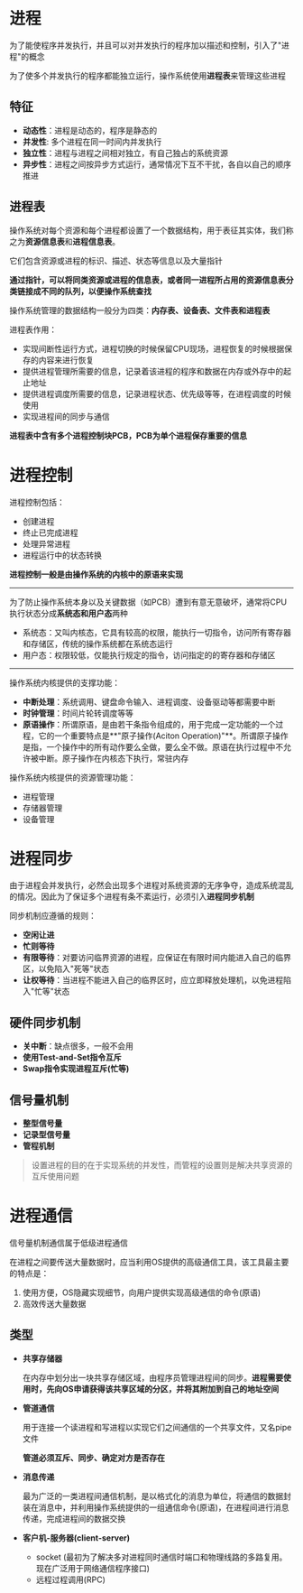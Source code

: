 # 进程

为了能使程序并发执行，并且可以对并发执行的程序加以描述和控制，引入了"进程"的概念

为了使多个并发执行的程序都能独立运行，操作系统使用**进程表**来管理这些进程

##  特征

* **动态性**：进程是动态的，程序是静态的
* **并发性**: 多个进程在同一时间内并发执行
* **独立性**：进程与进程之间相对独立，有自己独占的系统资源
* **异步性**：进程之间按异步方式运行，通常情况下互不干扰，各自以自己的顺序推进

## 进程表

操作系统对每个资源和每个进程都设置了一个数据结构，用于表征其实体，我们称之为**资源信息表**和**进程信息表**。

它们包含资源或进程的标识、描述、状态等信息以及大量指针

**通过指针，可以将同类资源或进程的信息表，或者同一进程所占用的资源信息表分类链接成不同的队列，以便操作系统查找**

操作系统管理的数据结构一般分为四类：**内存表、设备表、文件表和进程表**

进程表作用：

* 实现间断性运行方式，进程切换的时候保留CPU现场，进程恢复的时候根据保存的内容来进行恢复
* 提供进程管理所需要的信息，记录着该进程的程序和数据在内存或外存中的起止地址
* 提供进程调度所需要的信息，记录进程状态、优先级等等，在进程调度的时候使用
* 实现进程间的同步与通信

**进程表中含有多个进程控制块PCB，PCB为单个进程保存重要的信息**

# 进程控制

进程控制包括：

* 创建进程
* 终止已完成进程
* 处理异常进程
* 进程运行中的状态转换

**进程控制一般是由操作系统的内核中的原语来实现**

---

为了防止操作系统本身以及关键数据（如PCB）遭到有意无意破坏，通常将CPU执行状态分成**系统态和用户态**两种

* 系统态：又叫内核态，它具有较高的权限，能执行一切指令，访问所有寄存器和存储区，传统的操作系统都在系统态运行
* 用户态：权限较低，仅能执行规定的指令，访问指定的的寄存器和存储区

---

操作系统内核提供的支撑功能：

* **中断处理**：系统调用、键盘命令输入、进程调度、设备驱动等都需要中断
* **时钟管理**：时间片轮转调度等等
* **原语操作**：所谓原语，是由若干条指令组成的，用于完成一定功能的一个过程，它的一个重要特点是**"原子操作(Aciton Operation)"**。所谓原子操作是指，一个操作中的所有动作要么全做，要么全不做。原语在执行过程中不允许被中断。原子操作在内核态下执行，常驻内存

操作系统内核提供的资源管理功能：

* 进程管理
* 存储器管理
* 设备管理

# 进程同步

由于进程会并发执行，必然会出现多个进程对系统资源的无序争夺，造成系统混乱的情况。因此为了保证多个进程有条不紊运行，必须引入**进程同步机制**

同步机制应遵循的规则：

* **空闲让进**
* **忙则等待**
* **有限等待**：对要访问临界资源的进程，应保证在有限时间内能进入自己的临界区，以免陷入"死等"状态
* **让权等待**：当进程不能进入自己的临界区时，应立即释放处理机，以免进程陷入"忙等"状态

## 硬件同步机制

* **关中断**：缺点很多，一般不会用
* **使用Test-and-Set指令互斥**
* **Swap指令实现进程互斥(忙等)**
##  **信号量机制**
  * **整型信号量**
  * **记录型信号量**
* **管程机制**

> 设置进程的目的在于实现系统的并发性，而管程的设置则是解决共享资源的互斥使用问题

# 进程通信

信号量机制通信属于低级进程通信

在进程之间要传送大量数据时，应当利用OS提供的高级通信工具，该工具最主要的特点是：

1. 使用方便，OS隐藏实现细节，向用户提供实现高级通信的命令(原语)
2. 高效传送大量数据

## 类型

* **共享存储器**

  在内存中划分出一块共享存储区域，由程序员管理进程间的同步。**进程需要使用时，先向OS申请获得该共享区域的分区，并将其附加到自己的地址空间**

* **管道通信**

  用于连接一个读进程和写进程以实现它们之间通信的一个共享文件，又名pipe文件

  **管道必须互斥、同步、确定对方是否存在**

* **消息传递**

  最为广泛的一类进程间通信机制，是以格式化的消息为单位，将通信的数据封装在消息中，并利用操作系统提供的一组通信命令(原语)，在进程间进行消息传递，完成进程间的数据交换

* **客户机-服务器(client-server)**

  * socket (最初为了解决多对进程同时通信时端口和物理线路的多路复用。现在广泛用于网络通信程序接口)
  * 远程过程调用(RPC)

